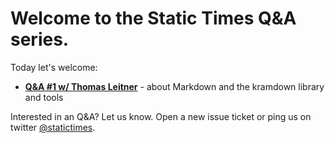 # Welcome to the Static Times Q&A series.

Today let's welcome:

- [**Q&A #1 w/ Thomas Leitner**](01-thomas-leitner-kramdown.md) - about Markdown and the kramdown library and tools


Interested in an Q&A? Let us know. Open a new issue ticket or ping us on twitter [@statictimes](https://twitter.com/statictimes). 

